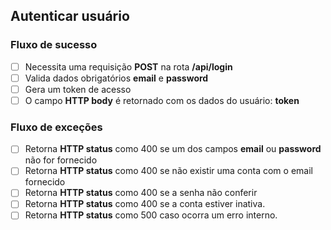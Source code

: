 ## Autenticar usuário

### Fluxo de sucesso

 - [ ] Necessita uma requisição **POST** na rota **/api/login**
 - [ ] Valida dados obrigatórios **email** e **password**
 - [ ] Gera um token de acesso
 - [ ] O campo **HTTP body** é retornado com os dados do usuário: **token**

### Fluxo de exceções

 - [ ] Retorna **HTTP status** como 400 se um dos campos **email** ou **password** não for fornecido
 - [ ] Retorna **HTTP status** como 400 se não existir uma conta com o email fornecido
 - [ ] Retorna **HTTP status** como 400 se a senha não conferir
 - [ ] Retorna **HTTP status** como 400 se a conta estiver inativa.
 - [ ] Retorna **HTTP status** como 500 caso ocorra um erro interno.